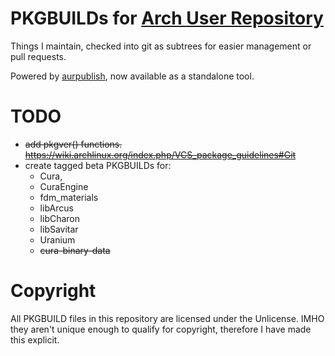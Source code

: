 # PKGBUILDs for [Arch User Repository](https://aur.archlinux.org)

Things I maintain, checked into git as subtrees for easier management or pull requests.

Powered by [aurpublish](https://github.com/eli-schwartz/aurpublish), now available as a standalone tool.

# TODO
* ~~add pkgver() functions. <https://wiki.archlinux.org/index.php/VCS_package_guidelines#Git>~~
* create tagged beta PKGBUILDs for:
  * Cura, 
  * CuraEngine
  * fdm_materials
  * libArcus
  * libCharon
  * libSavitar 
  * Uranium
  * ~~cura-binary-data~~

# Copyright
All PKGBUILD files in this repository are licensed under the Unlicense. IMHO they aren't unique enough to qualify for copyright, therefore I have made this explicit.
